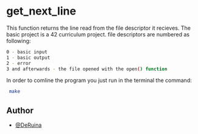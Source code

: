 
# get_next_line

This function returns the line read from the file descriptor
it recieves. The basic project is a 42 curriculum project.
file descriptors are numbered as following:
```bash
0 - basic input
1 - basic output
2 - error
3 and afterwards - the file opened with the open() function
```
In order to comline the program you just run in the terminal
the command: 
```bash
 make
```
## Author

- [@DeRuina](https://github.com/DeRuina)

